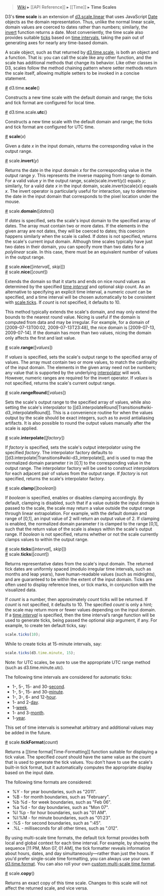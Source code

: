 > [Wiki](Home) ▸ [[API Reference]] ▸ [[Time]] ▸ **Time Scales**

D3's **time scale** is an extension of [d3.scale.linear](Quantitative-Scales#wiki-linear) that uses JavaScript [Date](https://developer.mozilla.org/en/JavaScript/Reference/Global_Objects/Date) objects as the domain representation. Thus, unlike the normal linear scale, domain values are coerced to dates rather than numbers; similarly, the [invert](Time-Scales#wiki-invert) function returns a date. Most conveniently, the time scale also provides suitable [ticks](Time-Scales#wiki-ticks) based on [time intervals](Time-Intervals), taking the pain out of generating axes for nearly any time-based domain.

A scale object, such as that returned by [d3.time.scale](Time-Scales#wiki-scale), is both an object and a function. That is: you can call the scale like any other function, and the scale has additional methods that change its behavior. Like other classes in D3, scales follow the method chaining pattern where setter methods return the scale itself, allowing multiple setters to be invoked in a concise statement.

<a name="scale" href="Time-Scales#wiki-scale">#</a> d3.time.<b>scale</b>()

Constructs a new time scale with the default domain and range; the ticks and tick format are configured for local time.

<a name="utc" href="Time-Scales#wiki-utc">#</a> d3.time.scale.<b>utc</b>()

Constructs a new time scale with the default domain and range; the ticks and tick format are configured for UTC time.

<a name="_scale" href="Time-Scales#wiki-_scale">#</a> <b>scale</b>(<i>x</i>)

Given a date *x* in the input domain, returns the corresponding value in the output range.

<a name="invert" href="Time-Scales#wiki-invert">#</a> scale.<b>invert</b>(<i>y</i>)

Returns the date in the input domain *x* for the corresponding value in the output range *y*. This represents the inverse mapping from range to domain. For a valid value *y* in the output range, scale(scale.invert(*y*)) equals *y*; similarly, for a valid date *x* in the input domain, scale.invert(scale(*x*)) equals *x*. The invert operator is particularly useful for interaction, say to determine the date in the input domain that corresponds to the pixel location under the mouse.

<a name="domain" href="Time-Scales#wiki-domain">#</a> scale.<b>domain</b>([<i>dates</i>])

If *dates* is specified, sets the scale's input domain to the specified array of dates. The array must contain two or more dates. If the elements in the given array are not dates, they will be coerced to dates; this coercion happens similarly when the scale is called. If *dates* is not specified, returns the scale's current input domain. Although time scales typically have just two dates in their domain, you can specify more than two dates for a *polylinear* scale. In this case, there must be an equivalent number of values in the output range.

<a name="nice" href="#wiki-nice">#</a> scale.<b>nice</b>([<i>interval</i>[, <i>skip</i>]])
<br><a name="nice" href="#wiki-nice">#</a> scale.<b>nice</b>([<i>count</i>])

Extends the domain so that it starts and ends on nice round values as determined by the specified [time *interval*](Time-Intervals) and optional *skip* count. As an alternative to specifying an explicit time interval, a numeric *count* can be specified, and a time interval will be chosen automatically to be consistent with [scale.ticks](#wiki-ticks). If *count* is not specified, it defaults to 10.

This method typically extends the scale's domain, and may only extend the bounds to the nearest round value. Nicing is useful if the domain is computed from data and may be irregular. For example, for a domain of [2009-07-13T00:02, 2009-07-13T23:48], the nice domain is [2009-07-13, 2009-07-14]. If the domain has more than two values, nicing the domain only affects the first and last value.

<a name="range" href="Time-Scales#wiki-range">#</a> scale.<b>range</b>([<i>values</i>])

If *values* is specified, sets the scale's output range to the specified array of values. The array must contain two or more values, to match the cardinality of the input domain. The elements in the given array need not be numbers; any value that is supported by the underlying [interpolator](Time-Scales#wiki-interpolate) will work. However, numeric ranges are required for the invert operator. If *values* is not specified, returns the scale's current output range.

<a name="rangeRound" href="Time-Scales#wiki-rangeRound">#</a> scale.<b>rangeRound</b>([<i>values</i>])

Sets the scale's output range to the specified array of values, while also setting the scale's interpolator to [[d3.interpolateRound|Transitions#wiki-d3_interpolateRound]]. This is a convenience routine for when the values output by the scale should be exact integers, such as to avoid antialiasing artifacts. It is also possible to round the output values manually after the scale is applied.

<a name="interpolate" href="Time-Scales#wiki-interpolate">#</a> scale.<b>interpolate</b>([<i>factory</i>])

If *factory* is specified, sets the scale's output interpolator using the specified *factory*. The interpolator factory defaults to [[d3.interpolate|Transitions#wiki-d3_interpolate]], and is used to map the normalized domain parameter *t* in [0,1] to the corresponding value in the output range. The interpolator factory will be used to construct interpolators for each adjacent pair of values from the output range. If *factory* is not specified, returns the scale's interpolator factory.

<a name="clamp" href="Time-Scales#wiki-clamp">#</a> scale.<b>clamp</b>([<i>boolean</i>])

If *boolean* is specified, enables or disables clamping accordingly. By default, clamping is disabled, such that if a value outside the input domain is passed to the scale, the scale may return a value outside the output range through linear extrapolation. For example, with the default domain and range of [0,1], an input value of 2 will return an output value of 2. If clamping is enabled, the normalized domain parameter *t* is clamped to the range [0,1], such that the return value of the scale is always within the scale's output range. If *boolean* is not specified, returns whether or not the scale currently clamps values to within the output range.

<a name="ticks" href="Time-Scales#wiki-ticks">#</a> scale.<b>ticks</b>([<i>interval</i>[, <i>skip</i>]])
<br><a name="ticks" href="Time-Scales#wiki-ticks">#</a> scale.<b>ticks</b>([<i>count</i>])

Returns representative dates from the scale's input domain. The returned tick dates are uniformly spaced (modulo irregular time intervals, such as months and leap years), have human-readable values (such as midnights), and are guaranteed to be within the extent of the input domain. Ticks are often used to display reference lines, or tick marks, in conjunction with the visualized data.

If *count* is a number, then approximately *count* ticks will be returned. If *count* is not specified, it defaults to 10. The specified *count* is only a hint; the scale may return more or fewer values depending on the input domain. If a [time *interval*](Time-Intervals) is specified, then the time interval’s range function will be used to generate ticks, being passed the optional *skip* argument, if any. For example, to create ten default ticks, say:

```javascript
scale.ticks(10);
```

While to create ticks at 15-minute intervals, say:

```javascript
scale.ticks(d3.time.minute, 15);
```

Note: for UTC scales, be sure to use the appropriate UTC range method (such as d3.time.minute.utc).

The following time intervals are considered for automatic ticks:

* 1-, 5-, 15- and 30-[second](Time-Intervals#wiki-second).
* 1-, 5-, 15- and 30-[minute](Time-Intervals#wiki-minute).
* 1-, 3-, 6- and 12-[hour](Time-Intervals#wiki-hour).
* 1- and 2-[day](Time-Intervals#wiki-day).
* 1-[week](Time-Intervals#wiki-week).
* 1- and 3-[month](Time-Intervals#wiki-month).
* 1-[year](Time-Intervals#wiki-year).

This set of time intervals is somewhat arbitrary and additional values may be added in the future.

<a name="tickFormat" href="Time-Scales#wiki-tickFormat">#</a> scale.<b>tickFormat</b>(<i>count</i>)

Returns a [[time format|Time-Formatting]] function suitable for displaying a tick value. The specified *count* should have the same value as the count that is used to generate the tick values. You don't have to use the scale's built-in tick format, but it automatically computes the appropriate display based on the input date.

The following time formats are considered:

* %Y - for year boundaries, such as "2011".
* %B - for month boundaries, such as "February".
* %b %d - for week boundaries, such as "Feb 06".
* %a %d - for day boundaries, such as "Mon 07".
* %I %p - for hour boundaries, such as "01 AM".
* %I:%M - for minute boundaries, such as "01:23".
* :%S - for second boundaries, such as ":45".
* .%L - milliseconds for all other times, such as ".012".

By using multi-scale time formats, the default tick format provides both local and global context for each time interval. For example, by showing the sequence [11 PM, Mon 07, 01 AM], the tick formatter reveals information about hours, dates, and day simultaneously—rather than just the hours. If you'd prefer single-scale time formatting, you can always use your own [d3.time.format](Time-Formatting). You can also roll your own [custom multi-scale time format](http://bl.ocks.org/4149176).

<a name="copy" href="#wiki-copy">#</a> scale.<b>copy</b>()

Returns an exact copy of this time scale. Changes to this scale will not affect the returned scale, and vice versa.